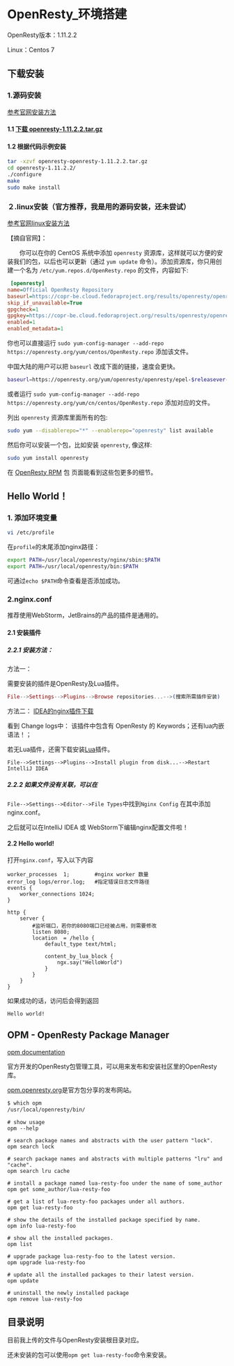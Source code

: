 # OpenResty_环境搭建

OpenResty版本：1.11.2.2

Linux：Centos 7
## 下载安装
### 1.源码安装 
[参考官网安装方法][1]
#### 1.1 [下载 openresty-1.11.2.2.tar.gz ][2]
#### 1.2 根据代码示例安装

``` bash
tar -xzvf openresty-openresty-1.11.2.2.tar.gz 
cd openresty-1.11.2.2/
./configure
make
sudo make install
```

### ２.linux安装（官方推荐，我是用的源码安装，还未尝试）
[参考官网linux安装方法][3]

【摘自官网】：

　　你可以在你的 CentOS 系统中添加 `openresty` 资源库，这样就可以方便的安装我们的包，以后也可以更新（通过 `yum update` 命令）。添加资源库，你只用创建一个名为 `/etc/yum.repos.d/OpenResty.repo` 的文件，内容如下:

``` ini
 [openresty]
name=Official OpenResty Repository
baseurl=https://copr-be.cloud.fedoraproject.org/results/openresty/openresty/epel-$releasever-$basearch/
skip_if_unavailable=True
gpgcheck=1
gpgkey=https://copr-be.cloud.fedoraproject.org/results/openresty/openresty/pubkey.gpg
enabled=1
enabled_metadata=1
```
你也可以直接运行 `sudo yum-config-manager --add-repo https://openresty.org/yum/centos/OpenResty.repo` 添加该文件。

中国大陆的用户可以把 `baseurl` 改成下面的链接，速度会更快。

``` bash
baseurl=https://openresty.org/yum/openresty/openresty/epel-$releasever-$basearch/
```

或者运行 `sudo yum-config-manager --add-repo https://openresty.org/yum/cn/centos/OpenResty.repo` 添加对应的文件。

列出 `openresty` 资源库里面所有的包:

``` bash
sudo yum --disablerepo="*" --enablerepo="openresty" list available
```

然后你可以安装一个包，比如安装 `openresty`, 像这样:

``` bash
sudo yum install openresty
```

在 [OpenResty RPM][4] 包 页面能看到这些包更多的细节。


## Hello World！
### 1. 添加环境变量

``` bash
vi /etc/profile
```

在`profile`的末尾添加nginx路径：

``` bash
export PATH=/usr/local/openresty/nginx/sbin:$PATH
export PATH=/usr/local/openresty/bin:$PATH
```

可通过`echo $PATH`命令查看是否添加成功。

 
### 2.nginx.conf

推荐使用WebStorm，JetBrains的产品的插件是通用的。

#### 2.1 安装插件
##### 2.2.1 安装方法：

方法一：

需要安装的插件是OpenResty及Lua插件。

``` elixir
File-->Settings-->Plugins-->Browse repositories...-->(搜索所需插件安装)
```

方法二：
[IDEA的nginx插件下载][5]

看到 Change logs中：
该插件中包含有 OpenResty 的 Keywords；还有lua内嵌语法！；

若无Lua插件，还需下载安装[Lua][6]插件。

`File-->Settings-->Plugins-->Install plugin from disk...-->Restart IntelliJ IDEA`


##### 2.2.2 如果文件没有关联，可以在
`File-->Settings-->Editor-->File Types`中找到`Nginx Config` 
在其中添加nginx.conf。

之后就可以在IntelliJ IDEA 或 WebStorm下编辑nginx配置文件啦！



#### 2.2 Hello world!
打开`nginx.conf`，写入以下内容

``` nginx
worker_processes  1;        #nginx worker 数量
error_log logs/error.log;   #指定错误日志文件路径
events {
    worker_connections 1024;
}

http {
    server {
        #监听端口，若你的8080端口已经被占用，则需要修改
        listen 8080;
        location  = /hello {
            default_type text/html;

            content_by_lua_block {
                ngx.say("HelloWorld")
            }
        }
    }
}
```

如果成功的话，访问后会得到返回

```
Hello world!
```

##  OPM - OpenResty Package Manager
[opm documentation][7]

官方开发的OpenResty包管理工具，可以用来发布和安装社区里的OpenResty库。

[opm.openresty.org][8]是官方包分享的发布网站。

``` bash
$ which opm
/usr/local/openresty/bin/
```


``` nginx
# show usage
opm --help

# search package names and abstracts with the user pattern "lock".
opm search lock

# search package names and abstracts with multiple patterns "lru" and "cache".
opm search lru cache

# install a package named lua-resty-foo under the name of some_author
opm get some_author/lua-resty-foo

# get a list of lua-resty-foo packages under all authors.
opm get lua-resty-foo

# show the details of the installed package specified by name.
opm info lua-resty-foo

# show all the installed packages.
opm list

# upgrade package lua-resty-foo to the latest version.
opm upgrade lua-resty-foo

# update all the installed packages to their latest version.
opm update

# uninstall the newly installed package
opm remove lua-resty-foo
```

## 目录说明

目前我上传的文件与OpenResty安装根目录对应。

还未安装的包可以使用`opm get lua-resty-foo`命令来安装。


  [1]: https://openresty.org/cn/installation.html
  [2]: https://openresty.org/download/openresty-1.11.2.2.tar.gz
  [3]: https://openresty.org/cn/linux-packages.html
  [4]: https://openresty.org/cn/rpm-packages.html
  [5]: https://plugins.jetbrains.com/plugin/4415-nginx-support
  [6]: https://plugins.jetbrains.com/plugin/5055-lua
  [7]: https://github.com/openresty/opm
  [8]: https://opm.openresty.org